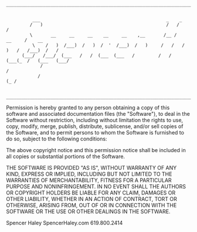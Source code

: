       _____________________________________________________________________________________________
      
                  
              ___                                                _    _                      
             /   )                                               /   /           /            
             \       __     __     __    __     __    ,__       /__ /    __     /    __   
              \    /   )  /___)  /   )  /  '  /___)  /   )     /   /   /   )   /   /___)  /   /
          (___/   /___/  (___   /   /  (___  (___   /         /   /   (___(_  /   (___   (___/
                 /                                                                          /  
                /                                                                       (_ /   
                
      _____________________________________________________________________________________________

Permission is hereby granted to any person obtaining a copy of this software and associated documentation files (the
"Software"), to deal in the Software without restriction, including without limitation the rights to use, copy, modify, merge, publish, distribute, sublicense, and/or sell copies of the Software, and to permit persons to whom the Software is furnished to do so, subject to the following conditions:

The above copyright notice and this permission notice shall be included in all copies or substantial portions of the Software.

THE SOFTWARE IS PROVIDED "AS IS", WITHOUT WARRANTY OF ANY KIND, EXPRESS OR IMPLIED, INCLUDING BUT NOT LIMITED TO THE WARRANTIES OF MERCHANTABILITY, FITNESS FOR A PARTICULAR PURPOSE AND NONINFRINGEMENT. IN NO EVENT SHALL THE AUTHORS OR COPYRIGHT HOLDERS BE LIABLE FOR ANY CLAIM, DAMAGES OR OTHER LIABILITY, WHETHER IN AN ACTION OF CONTRACT, TORT OR OTHERWISE, ARISING FROM, OUT OF OR IN CONNECTION WITH THE SOFTWARE OR THE USE OR OTHER DEALINGS IN THE SOFTWARE.

Spencer Haley
SpencerHaley.com
619.800.2414
